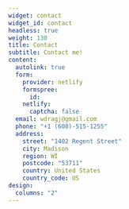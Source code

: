 ```yaml
---
widget: contact
widget_id: contact
headless: true
weight: 130
title: Contact
subtitle: Contact me!
content:
  autolink: true
  form:
    provider: netlify
    formspree:
      id:
    netlify:
      captcha: false
  email: wdragj@gmail.com
  phone: "+1 (608)-515-1255"
  address:
    street: "1402 Regent Street"
    city: Madison
    region: WI
    postcode: "53711"
    country: United States
    country_code: US
design:
  columns: "2"
---
```

